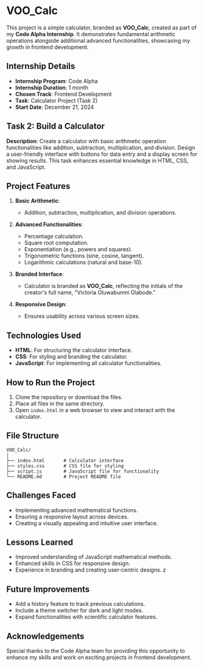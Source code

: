# VOO_Calc

This project is a simple calculator, branded as **VOO_Calc**, created as part of my **Code Alpha Internship**. It demonstrates fundamental arithmetic operations alongside additional advanced functionalities, showcasing my growth in frontend development.

## Internship Details
- **Internship Program**: Code Alpha
- **Internship Duration**: 1 month
- **Chosen Track**: Frontend Development
- **Task**: Calculator Project (Task 2)
- **Start Date**: December 21, 2024

## Task 2: Build a Calculator
**Description**:
Create a calculator with basic arithmetic operation functionalities like addition, subtraction, multiplication, and division. Design a user-friendly interface with buttons for data entry and a display screen for showing results. This task enhances essential knowledge in HTML, CSS, and JavaScript.

## Project Features
1. **Basic Arithmetic**:
   - Addition, subtraction, multiplication, and division operations.

2. **Advanced Functionalities**:
   - Percentage calculation.
   - Square root computation.
   - Exponentiation (e.g., powers and squares).
   - Trigonometric functions (sine, cosine, tangent).
   - Logarithmic calculations (natural and base-10).

3. **Branded Interface**:
   - Calculator is branded as **VOO_Calc**, reflecting the initials of the creator's full name, "Victoria Oluwabunmi Olabode."

4. **Responsive Design**:
   - Ensures usability across various screen sizes.

## Technologies Used
- **HTML**: For structuring the calculator interface.
- **CSS**: For styling and branding the calculator.
- **JavaScript**: For implementing all calculator functionalities.

## How to Run the Project
1. Clone the repository or download the files.
2. Place all files in the same directory.
3. Open `index.html` in a web browser to view and interact with the calculator.

## File Structure
```
VOO_Calc/
│
├── index.html       # Calculator interface
├── styles.css       # CSS file for styling
├── script.js        # JavaScript file for functionality
└── README.md        # Project README file
```

## Challenges Faced
- Implementing advanced mathematical functions.
- Ensuring a responsive layout across devices.
- Creating a visually appealing and intuitive user interface.

## Lessons Learned
- Improved understanding of JavaScript mathematical methods.
- Enhanced skills in CSS for responsive design.
- Experience in branding and creating user-centric designs.
z
## Future Improvements
- Add a history feature to track previous calculations.
- Include a theme switcher for dark and light modes.
- Expand functionalities with scientific calculator features.

## Acknowledgements
Special thanks to the Code Alpha team for providing this opportunity to enhance my skills and work on exciting projects in frontend development.
